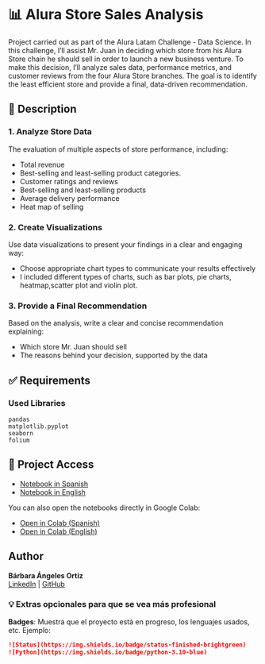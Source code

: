 # 📊 Alura Store Sales Analysis

Project carried out as part of the Alura Latam Challenge - Data Science. In this challenge, I’ll assist Mr. Juan in deciding which store from his Alura Store chain he should sell in order to launch a new business venture. To make this decision, I’ll analyze sales data, performance metrics, and customer reviews from the four Alura Store branches. The goal is to identify the least efficient store and provide a final, data-driven recommendation.

## 📌 Description

### 1. Analyze Store Data
The evaluation of multiple aspects of store performance, including:
- Total revenue
- Best-selling and least-selling product categories.
- Customer ratings and reviews
- Best-selling and least-selling products
- Average delivery performance
- Heat map of selling 

### 2. Create Visualizations
Use data visualizations to present your findings in a clear and engaging way:
- Choose appropriate chart types to communicate your results effectively
- I included different types of charts, such as bar plots, pie charts, heatmap,scatter plot and violin plot.

### 3. Provide a Final Recommendation
Based on the analysis, write a clear and concise recommendation explaining:
- Which store Mr. Juan should sell
- The reasons behind your decision, supported by the data

## ✅ Requirements

### Used Libraries

    pandas 
    matplotlib.pyplot
    seaborn
    folium

## 📂 Project Access

- [Notebook in Spanish](./AluraStoreLatam_es.ipynb)
- [Notebook in English](./AluraStoreLatam_en.ipynb)

You can also open the notebooks directly in Google Colab:
- [Open in Colab (Spanish)](https://colab.research.google.com/github/BarbaraAngelesOrtiz/Challenge-Alura-Store/blob/main/challenge_alura_store_es.ipynb)
- [Open in Colab (English)](https://colab.research.google.com/github/BarbaraAngelesOrtiz/Challenge-Alura-Store/blob/main/challenge_alura_store_en.ipynb)

## Author
**Bárbara Ángeles Ortiz**  
[LinkedIn](https://www.linkedin.com/in/barbaraangelesortiz/) | [GitHub](https://github.com/BarbaraAngelesOrtiz)


### 💡 Extras opcionales para que se vea más profesional

**Badges**: Muestra que el proyecto está en progreso, los lenguajes usados, etc. Ejemplo:
  ```markdown
  ![Status](https://img.shields.io/badge/status-finished-brightgreen)
  ![Python](https://img.shields.io/badge/python-3.10-blue)

